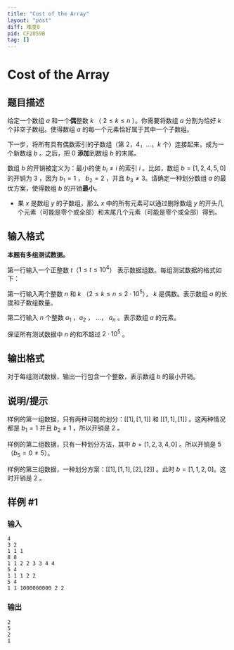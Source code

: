 ```yaml
---
title: "Cost of the Array"
layout: "post"
diff: 难度0
pid: CF2059B
tag: []
---
```


# Cost of the Array

## 题目描述

给定一个数组 $a$ 和一个**偶**整数 $k$ （ $2\le k\le n$ ）。你需要将数组 $a$ 分割为恰好 $k$ 个非空子数组。使得数组 $a$ 的每一个元素恰好属于其中一个子数组。

下一步，将所有具有偶数索引的子数组（第 $2$，$4$，…，$k$ 个）连接起来，成为一个新数组 $b$ 。之后，把 $0$ **添加**到数组 $b$ 的末尾。

数组 $b$ 的开销被定义为：最小的使 $b_i\ne i$ 的索引 $i$ 。比如，数组 $b=[1,2,4,5,0]$ 的开销为 $3$ ，因为 $b_1=1$ ， $b_2=2$ ，并且 $b_3\ne 3$。请确定一种划分数组 $a$ 的最优方案，使得数组 $b$ 的开销**最小**。

- 果 $x$ 是数组 $y$ 的子数组，那么 $x$ 中的所有元素可以通过删除数组 $y$ 的开头几个元素（可能是零个或全部）和末尾几个元素（可能是零个或全部）得到。

## 输入格式

**本题有多组测试数据。** 

第一行输入一个正整数 $t$（$1\le t\le10^4$） 表示数据组数。每组测试数据的格式如下：

第一行输入两个整数 $n$ 和 $k$ （$2\le k\le n\le 2 \cdot 10^5$）， $k$ 是偶数。表示数组 $a$ 的长度和子数组数量。

第二行输入 $n$ 个整数 $a_1$ ，$a_2$ ， …， $a_n$ 。表示数组 $a$ 的元素。

保证所有测试数据中 $n$ 的和不超过 $2\cdot 10^5$ 。

## 输出格式

对于每组测试数据，输出一行包含一个整数，表示数组 $b$ 的最小开销。

## 说明/提示

样例的第一组数据，只有两种可能的划分：$[[1],[1,1]]$ 和 $[[1,1],[1]]$ 。这两种情况都是 $b_1=1$ 并且 $b_2 \ne 1$ ，所以开销是 $2$ 。

样例的第二组数据，只有一种划分方法，其中 $b=[1,2,3,4,0]$ 。所以开销是 $5$ （$b_5=0 \ne 5$）。

样例的第三组数据，一种划分方案：$[[1],[1,1],[2],[2]]$ 。此时 $b=[1,1,2,0]$。这时开销是 $2$ 。

## 样例 #1

### 输入

```
4
3 2
1 1 1
8 8
1 1 2 2 3 3 4 4
5 4
1 1 1 2 2
5 4
1 1 1000000000 2 2
```

### 输出

```
2
5
2
1
```


